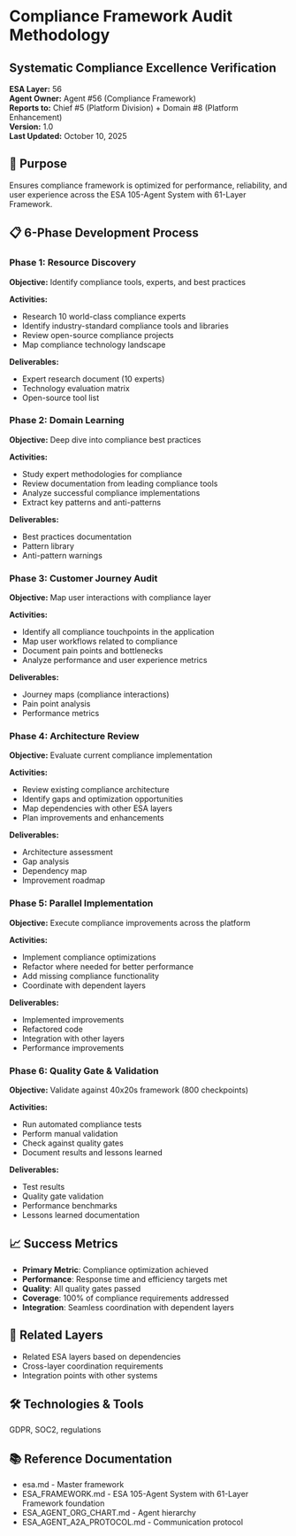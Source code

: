 # Compliance Framework Audit Methodology
## Systematic Compliance Excellence Verification

**ESA Layer:** 56  
**Agent Owner:** Agent #56 (Compliance Framework)  
**Reports to:** Chief #5 (Platform Division) + Domain #8 (Platform Enhancement)  
**Version:** 1.0  
**Last Updated:** October 10, 2025

## 🎯 Purpose
Ensures compliance framework is optimized for performance, reliability, and user experience across the ESA 105-Agent System with 61-Layer Framework.

## 📋 6-Phase Development Process

### Phase 1: Resource Discovery
**Objective:** Identify compliance tools, experts, and best practices

**Activities:**
- Research 10 world-class compliance experts
- Identify industry-standard compliance tools and libraries
- Review open-source compliance projects
- Map compliance technology landscape

**Deliverables:**
- Expert research document (10 experts)
- Technology evaluation matrix
- Open-source tool list

### Phase 2: Domain Learning
**Objective:** Deep dive into compliance best practices

**Activities:**
- Study expert methodologies for compliance
- Review documentation from leading compliance tools
- Analyze successful compliance implementations
- Extract key patterns and anti-patterns

**Deliverables:**
- Best practices documentation
- Pattern library
- Anti-pattern warnings

### Phase 3: Customer Journey Audit
**Objective:** Map user interactions with compliance layer

**Activities:**
- Identify all compliance touchpoints in the application
- Map user workflows related to compliance
- Document pain points and bottlenecks
- Analyze performance and user experience metrics

**Deliverables:**
- Journey maps (compliance interactions)
- Pain point analysis
- Performance metrics

### Phase 4: Architecture Review
**Objective:** Evaluate current compliance implementation

**Activities:**
- Review existing compliance architecture
- Identify gaps and optimization opportunities
- Map dependencies with other ESA layers
- Plan improvements and enhancements

**Deliverables:**
- Architecture assessment
- Gap analysis
- Dependency map
- Improvement roadmap

### Phase 5: Parallel Implementation
**Objective:** Execute compliance improvements across the platform

**Activities:**
- Implement compliance optimizations
- Refactor where needed for better performance
- Add missing compliance functionality
- Coordinate with dependent layers

**Deliverables:**
- Implemented improvements
- Refactored code
- Integration with other layers
- Performance improvements

### Phase 6: Quality Gate & Validation
**Objective:** Validate against 40x20s framework (800 checkpoints)

**Activities:**
- Run automated compliance tests
- Perform manual validation
- Check against quality gates
- Document results and lessons learned

**Deliverables:**
- Test results
- Quality gate validation
- Performance benchmarks
- Lessons learned documentation

## 📈 Success Metrics
- **Primary Metric**: Compliance optimization achieved
- **Performance**: Response time and efficiency targets met
- **Quality**: All quality gates passed
- **Coverage**: 100% of compliance requirements addressed
- **Integration**: Seamless coordination with dependent layers

## 🔗 Related Layers
- Related ESA layers based on dependencies
- Cross-layer coordination requirements
- Integration points with other systems

## 🛠️ Technologies & Tools
GDPR, SOC2, regulations

## 📚 Reference Documentation
- esa.md - Master framework
- ESA_FRAMEWORK.md - ESA 105-Agent System with 61-Layer Framework foundation
- ESA_AGENT_ORG_CHART.md - Agent hierarchy
- ESA_AGENT_A2A_PROTOCOL.md - Communication protocol
